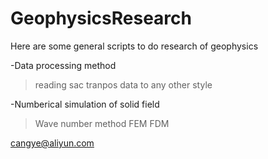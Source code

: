# GeophysicsResearch
Here are some general scripts to do research of geophysics

-Data processing method
 >reading sac
 >tranpos data to any other style
 
-Numberical simulation of solid field
 >Wave number method
 >FEM
 >FDM


cangye@aliyun.com
